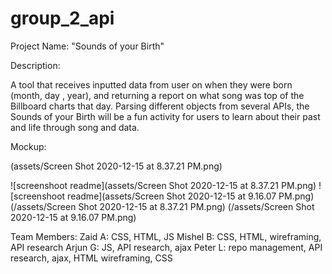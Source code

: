 # group_2_api

Project Name: "Sounds of your Birth"

Description:

A tool that receives inputted data from user on when they were born (month, day , year), and returning a report on what song was top of the Billboard charts that day.
Parsing different objects from several APIs, the Sounds of your Birth will be a fun activity for users to learn about their past and life through song and data.

Mockup:


(assets/Screen Shot 2020-12-15 at 8.37.21 PM.png)


![screenshoot readme](assets/Screen Shot 2020-12-15 at 8.37.21 PM.png)
![screenshoot readme](assets/Screen Shot 2020-12-15 at 9.16.07 PM.png)
(/assets/Screen Shot 2020-12-15 at 8.37.21 PM.png)
(/assets/Screen Shot 2020-12-15 at 9.16.07 PM.png)


Team Members:
Zaid A: CSS, HTML, JS
Mishel B: CSS, HTML, wireframing, API research
Arjun G: JS, API research, ajax
Peter L: repo management, API research, ajax, HTML wireframing, CSS


